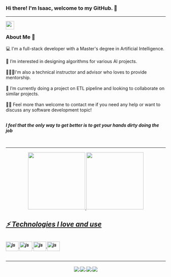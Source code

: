 ### Hi there! I'm Isaac, welcome to my GitHub. 🌱
<hr />
  <a href="mailto:isaacnewtoneee@gmail.com">
  <img align="left" width="26px" src="https://cdn.jsdelivr.net/npm/simple-icons@v3/icons/gmail.svg" />
  </a>
<br/>

### About Me 🌱

💻 I'm a full-stack developer with a Master's degree in Artificial Intelligence.</br></br>
👀 I’m interested in designing algorithms for various AI projects.</br></br>
👨🏼‍💻I'm also a technical instructor and advisor who loves to provide mentorship.</br></br>
💞️ I’m currently doing a project on ETL pipeline and looking to collaborate on similar projects.</br></br>
👋💬 Feel more than welcome to contact me if you need any help or want to discuss any software development topic!</br></br>

<b><i> I feel that the only way to get better is to get your hands dirty doing the job
  
<br/>
<hr />
  
<div align="center">
  <a href="https://github.com/isaacnewt">
  <img height="180cm" src="https://github-readme-stats.vercel.app/api?username=isaacnewt&show_icons=true&count_private=true&theme=dark&show_owner=true">
  <img height="180cm" src="https://github-readme-stats.vercel.app/api/top-langs/?username=isaacnewt&layout=compact&langs_count=10&theme=gradient))">
</div>


## ⚡ Technologies I love and use

<div style="display: inline_block"><br>
  <img align="center" alt="js" height="30" width="40" src="https://user-images.githubusercontent.com/53093640/217236491-18f342ae-4e18-455a-a7e7-8614e3ca2677.png">
  <img align="center" alt="js" height="30" width="40" src="https://user-images.githubusercontent.com/53093640/217236524-3659b513-7a8e-4e47-84e3-3bd1c4a3dd2d.png">
  <img align="center" alt="js" height="30" width="40" src="https://user-images.githubusercontent.com/53093640/217236578-78d66fbb-91f7-4772-b216-fbd03f26cf11.png">
  <img align="center" alt="js" height="30" width="40" src="https://user-images.githubusercontent.com/53093640/217236611-a8f0de45-75ac-45f3-9882-3d416ebfef19.png">
</div>
  
<br/>
<hr />
  
<div align="center"> 
<a href="https://github.com/isaacnewt/Car-Price-Prediction">
  <img align="center" src="https://github-readme-stats.vercel.app/api/pin/?username=isaacnewt&repo=Car-Price-Prediction" />
</a>
<a href="https://github.com/isaacnewt/">
  <img align="center" src="https://github-readme-stats.vercel.app/api/pin/?username=isaacnewt&repo=Robotic_manipulator_arm" />
</a>
<a href="https://github.com/isaacnewt/ETL_pipeline_for_ecommerce_clickstream">
  <img align="center" src="https://github-readme-stats.vercel.app/api/pin/?username=isaacnewt&repo=ETL_pipeline_for_ecommerce_clickstream" />
</a>
<a href="https://github.com/isaacnewt/selective_search">
  <img align="center" src="https://github-readme-stats.vercel.app/api/pin/?username=isaacnewt&repo=selective_search" />
</a>
</div>
  
<!---
--->

<!---
isaacnewt/isaacnewt is a ✨ special ✨ repository because its `README.md` (this file) appears on your GitHub profile.
You can click the Preview link to take a look at your changes. 
&hide=stars,commits,prs,issues,contribs
--->
